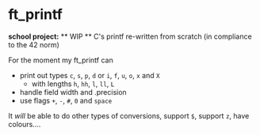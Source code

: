 # ft_printf
**school project:** ** WIP ** C's printf re-written from scratch (in compliance to the 42 norm)

For the moment my ft_printf can
- print out types `c`, `s`, `p`, `d` or `i`, `f`, `u`, `o`, `x` and `X`
  - with lengths `h`, `hh`, `l`, `ll`, `L`
- handle field width and .precision
- use flags `+`, `-`, `#`, `0` and `space`

It *will* be able to do other types of conversions, support `$`, support `z`, have colours....
